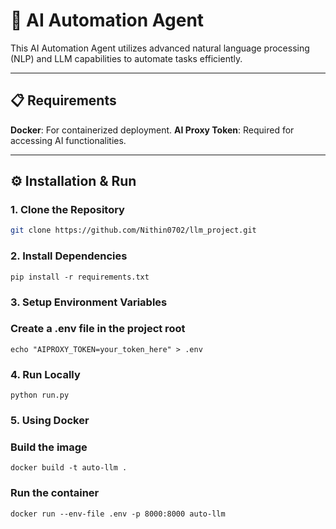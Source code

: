 # 🤖 AI Automation Agent
This AI Automation Agent utilizes advanced natural language processing (NLP) and LLM capabilities to automate tasks efficiently.

---

## 📋 Requirements
**Docker**: For containerized deployment.
**AI Proxy Token**: Required for accessing AI functionalities.

---

## ⚙️ Installation & Run  

### 1. Clone the Repository  
```sh
git clone https://github.com/Nithin0702/llm_project.git

```

### 2. Install Dependencies  
```
pip install -r requirements.txt  
```

### 3. Setup Environment Variables  
### Create a .env file in the project root  
```
echo "AIPROXY_TOKEN=your_token_here" > .env  
```

### 4. Run Locally  
```
python run.py  
```

### 5. Using Docker  
### Build the image  
```
docker build -t auto-llm .  
```

### Run the container  
```
docker run --env-file .env -p 8000:8000 auto-llm  
```
